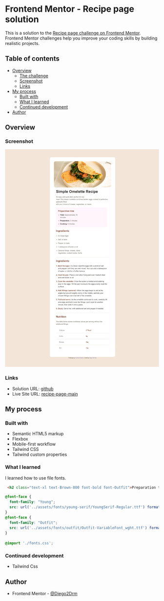 # Frontend Mentor - Recipe page solution

This is a solution to the [Recipe page challenge on Frontend Mentor](https://www.frontendmentor.io/challenges/recipe-page-KiTsR8QQKm). Frontend Mentor challenges help you improve your coding skills by building realistic projects. 

## Table of contents

- [Overview](#overview)
  - [The challenge](#the-challenge)
  - [Screenshot](#screenshot)
  - [Links](#links)
- [My process](#my-process)
  - [Built with](#built-with)
  - [What I learned](#what-i-learned)
  - [Continued development](#continued-development)
- [Author](#author)

## Overview

### Screenshot

![](./src/images/screenshot.jpeg)

### Links

- Solution URL: [github](https://github.com/Diego2Drm/recipe-page-main)
- Live Site URL: [recipe-page-main](https://diego2drm.github.io/recipe-page-main/)

## My process

### Built with

- Semantic HTML5 markup
- Flexbox
- Mobile-first workflow
- Tailwind CSS
- Tailwind custom properties

### What I learned

I learned how to use file fonts.

```html
 <h2 class="text-xl text-Brown-800 font-bold font-Outfit">Preparation time</h2>
```
```css
@font-face {
  font-family: "Young";
  src: url('../assets/fonts/young-serif/YoungSerif-Regular.ttf') format('truetype');
}
@font-face {
  font-family: "Outfit";
  src: url('../assets/fonts/outfit/Outfit-VariableFont_wght.ttf') format('truetype');
}

@import './fonts.css';
```

### Continued development

- Tailwind Css

## Author

- Frontend Mentor - [@Diego2Drm](https://www.frontendmentor.io/profile/Diego2Drm)
